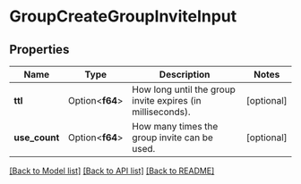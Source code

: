 # GroupCreateGroupInviteInput

## Properties

Name | Type | Description | Notes
------------ | ------------- | ------------- | -------------
**ttl** | Option<**f64**> | How long until the group invite expires (in milliseconds). | [optional]
**use_count** | Option<**f64**> | How many times the group invite can be used. | [optional]

[[Back to Model list]](../README.md#documentation-for-models) [[Back to API list]](../README.md#documentation-for-api-endpoints) [[Back to README]](../README.md)


